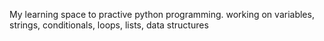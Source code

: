 My learning space to practive python programming. 
working on variables, strings, conditionals, loops, lists, data structures
